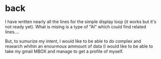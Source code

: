 # back

I have written nearly all the lines for the simple display loop (it works but it's not ready yet).
What is mising is a type of "AI" which could find related lines....

But, to sumurize my intent, I would like to be able to do complex and research whihin an enourmous ammount of data (I would like to be able to take my 
gmail MBOX and manage to get a profile of myself.
